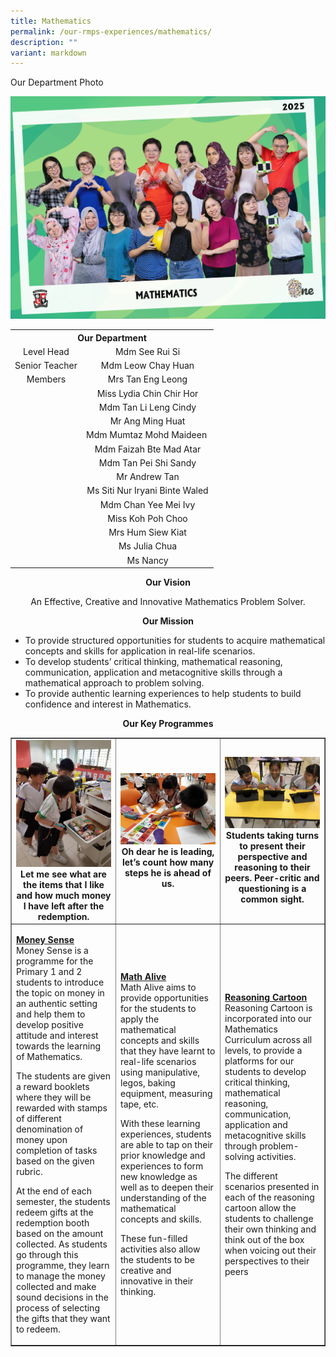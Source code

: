 ```yaml
---
title: Mathematics
permalink: /our-rmps-experiences/mathematics/
description: ""
variant: markdown
---
```

<p>Our Department Photo</p>
<img src="/images/Dept%202025/math_2025.jpg">
<table>
<tbody>
<tr>
<th style="text-align: center;" colspan="2">Our&nbsp;Department</th>
</tr>
<tr>
<td style="text-align: center;">Level Head</td>
<td style="text-align: center;">Mdm See Rui Si</td>
</tr>
<tr>
<td style="text-align: center;">Senior Teacher</td>
<td style="text-align: center;">Mdm Leow Chay Huan</td>
</tr>
<tr>
<td style="text-align: center;">Members</td>
<td style="text-align: center;">Mrs Tan Eng Leong</td>
</tr>
<tr>
<td style="text-align: center;">&nbsp;</td>
<td style="text-align: center;">Miss Lydia Chin Chir Hor</td>
</tr>
<tr>
<td style="text-align: center;">&nbsp;</td>
<td style="text-align: center;">Mdm Tan Li Leng Cindy</td>
</tr>
<tr>
<td style="text-align: center;">&nbsp;</td>
<td style="text-align: center;">Mr Ang Ming Huat</td>
</tr>
<tr>
<td style="text-align: center;">&nbsp;</td>
<td style="text-align: center;">Mdm Mumtaz Mohd Maideen&nbsp;</td>
</tr>
<tr>
<td style="text-align: center;">&nbsp;</td>
<td style="text-align: center;">Mdm Faizah Bte Mad Atar</td>
</tr>
<tr>
<td style="text-align: center;">&nbsp;</td>
<td style="text-align: center;">Mdm Tan Pei Shi Sandy</td>
</tr>
<tr>
<td style="text-align: center;">&nbsp;</td>
<td style="text-align: center;">Mr Andrew Tan</td>
</tr>
<tr>
<td style="text-align: center;">&nbsp;</td>
<td style="text-align: center;">Ms Siti Nur Iryani Binte Waled</td>
</tr>
<tr>
<td style="text-align: center;">&nbsp;</td>
<td style="text-align: center;">Mdm Chan Yee Mei Ivy</td>
</tr>
<tr>
<td style="text-align: center;">&nbsp;</td>
<td style="text-align: center;">Miss Koh Poh Choo</td>
</tr>
<tr>
<td style="text-align: center;">&nbsp;</td>
<td style="text-align: center;">Mrs Hum Siew Kiat</td>
</tr>
<tr>
<td style="text-align: center;">&nbsp;</td>
<td style="text-align: center;">Ms Julia Chua</td>
</tr>
<tr>
<td style="text-align: center;">&nbsp;</td>
<td style="text-align: center;">Ms Nancy</td>
</tr>
</tbody>
</table>
<p style="text-align: center;"><strong>Our Vision</strong></p>
<p style="text-align: center;">An Effective, Creative and Innovative Mathematics Problem Solver.</p>
<p style="text-align: center;"><strong>Our Mission</strong></p>
<ul>
<li>To provide structured opportunities for students to acquire mathematical concepts and skills for application in real-life scenarios.</li>
<li>To develop students’ critical thinking, mathematical reasoning, communication, application and metacognitive skills through a mathematical approach to problem solving.</li>
<li>To provide authentic learning experiences to help students to build confidence and interest in Mathematics.</li>
</ul>
<p style="text-align: center;"><strong>Our Key Programmes</strong></p>
<table style="border-collapse: collapse; width: 100%;" border="1">
<tbody>
<tr>
<td style="width: 33.3333%; text-align: center;"><img src="/images/math1.jpg"><strong>Let me see what are the items that I like and how much money I have left after the redemption.</strong></td>
<td style="width: 33.3333%; text-align: center;"><img src="/images/math2.jpg"><strong>Oh dear he is leading, let’s count how many steps he is ahead of us.</strong></td>
<td style="width: 33.3333%; text-align: center;"><img src="/images/math3.jpg"><strong>Students taking turns to present their perspective and reasoning to their peers. Peer-critic and questioning is a common sight.</strong></td>
</tr>
<tr>
<td style="width: 33.3333%;">
<p><strong><u>Money Sense<br></u></strong>Money Sense is a programme for the Primary 1 and 2 students to introduce the topic on money in an authentic setting and help them to develop positive attitude and interest towards the learning of Mathematics.</p>
<p>The students are given a reward booklets where they will be rewarded with stamps of different denomination of money upon completion of tasks based on the given rubric.</p>
<p>At the end of each semester, the students redeem gifts at the redemption booth based on the amount collected. As students go through this programme, they learn to manage the money collected and make sound decisions in the process of selecting the gifts that they want to redeem.</p>
</td>
<td style="width: 33.3333%;">
<p><strong><u>Math Alive<br></u></strong>Math Alive aims to provide opportunities for the students to apply the mathematical concepts and skills that they have learnt to real-life scenarios using manipulative, legos, baking equipment, measuring tape, etc.</p>
<p>With these learning experiences, students are able to tap on their prior knowledge and experiences to form new knowledge as well as to deepen their understanding of the mathematical concepts and skills.</p>
<p>These fun-filled activities also allow the students to be creative and innovative in their thinking.</p>
</td>
<td style="width: 33.3333%;">
<p><strong><u>Reasoning Cartoon<br></u></strong>Reasoning Cartoon is incorporated into our Mathematics Curriculum across all levels, to provide a platforms for our students to develop critical thinking, mathematical reasoning, communication, application and metacognitive skills through problem-solving activities.</p>
<p>The different scenarios presented in each of the reasoning cartoon allow the students to challenge their own thinking and think out of the box when voicing out their perspectives to their peers</p>
</td>
</tr>
</tbody>
</table>